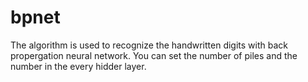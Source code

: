 # bpnet
The algorithm is used to recognize the handwritten digits with back propergation neural network. You can set the number of piles and the number in the every hidder layer.
